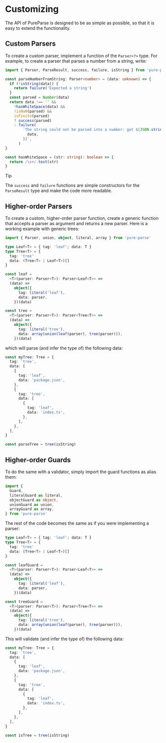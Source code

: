 # Customizing

The API of PureParse is designed to be as simple as possible, so that it is easy to extend the functionality.

## Custom Parsers

To create a custom parser, implement a function of the `Parser<?>` type. For example, to create a parser that parses a number from a string, write:

```ts
import { Parser, ParseResult, success, failure, isString } from 'pure-parse'

const parseNumberFromString: Parser<number> = (data: unknown) => {
  if (!isString(data)) {
    return failure('Expected a string')
  }
  const parsed = Number(data)
  return data !== '' &&
    !hasWhiteSpace(data) &&
    !isNaN(parsed) &&
    isFinite(parsed)
    ? success(parsed)
    : failure(
        `The string could not be parsed into a number: got ${JSON.stringify(
          data,
        )}`,
      )
}

const hasWhiteSpace = (str: string): boolean => {
  return /\s+/.test(str)
}
```

> [!TIP]
> The `success` and `failure` functions are simple constructors for the `ParseResult` type and make the code more readable.

## Higher-order Parsers

To create a custom, higher-order parser function, create a generic function that accepts a parser as argument and returns a new parser. Here is a working example with generic trees:

```ts
import { Parser, union, object, literal, array } from 'pure-parse'

type Leaf<T> = { tag: 'leaf'; data: T }
type Tree<T> = {
  tag: 'tree'
  data: (Tree<T> | Leaf<T>)[]
}

const leaf =
  <T>(parser: Parser<T>): Parser<Leaf<T>> =>
  (data) =>
    object({
      tag: literal('leaf'),
      data: parser,
    })(data)

const tree =
  <T>(parser: Parser<T>): Parser<Tree<T>> =>
  (data) =>
    object({
      tag: literal('tree'),
      data: array(union(leaf(parser), tree(parser))),
    })(data)
```

which will parse (and infer the type of) the following data:

```ts
const myTree: Tree = {
  tag: 'tree',
  data: [
    {
      tag: 'leaf',
      data: 'package.json',
    },
    {
      tag: 'tree',
      data: [
        {
          tag: 'leaf',
          data: 'index.ts',
        },
      ],
    },
  ],
}

const parseTree = tree(isString)
```

## Higher-order Guards

To do the same with a validator, simply import the guard functions as alias them:

```ts
import {
  Guard,
  literalGuard as literal,
  objectGuard as object,
  unionGuard as union,
  arrayGuard as array,
} from 'pure-parse'
```

The rest of the code becomes the same as if you were implementing a parser:

```ts
type Leaf<T> = { tag: 'leaf'; data: T }
type Tree<T> = {
  tag: 'tree'
  data: (Tree<T> | Leaf<T>)[]
}

const leafGuard =
  <T>(parser: Parser<T>): Parser<Leaf<T>> =>
  (data) =>
    object({
      tag: literal('leaf'),
      data: parser,
    })(data)

const treeGuard =
  <T>(parser: Parser<T>): Parser<Tree<T>> =>
  (data) =>
    object({
      tag: literal('tree'),
      data: array(union(leaf(parser), tree(parser))),
    })(data)
```

This will validate (and infer the type of) the following data:

```ts
const myTree: Tree = {
  tag: 'tree',
  data: [
    {
      tag: 'leaf',
      data: 'package.json',
    },
    {
      tag: 'tree',
      data: [
        {
          tag: 'leaf',
          data: 'index.ts',
        },
      ],
    },
  ],
}

const isTree = tree(isString)
```

